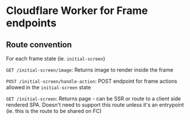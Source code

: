 # Cloudflare Worker for Frame endpoints

## Route convention

For each frame state (ie. `initial-screen`)

`GET /initial-screen/image`: Returns image to render inside the frame

`POST /initial-screen/handle-action`: POST endpoint for frame actions allowed in the `initial-screen` state

`GET /initial-screen`: Returns page - can be SSR or route to a client side rendered SPA. Doesn't need to support this route unless it's an entrypoint (ie. this is the route to be shared on FC)

